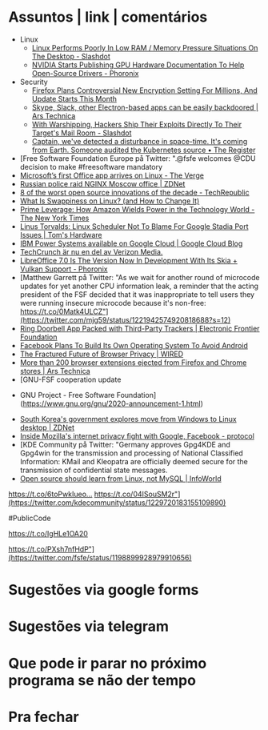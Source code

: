 
Assuntos | link | comentários
=============================
* Linux
  * [Linux Performs Poorly In Low RAM / Memory Pressure Situations On The Desktop - Slashdot](https://linux.slashdot.org/story/19/08/06/1839206/linux-performs-poorly-in-low-ram--memory-pressure-situations-on-the-desktop)
  * [NVIDIA Starts Publishing GPU Hardware Documentation To Help Open-Source Drivers - Phoronix](https://www.phoronix.com/scan.php?page=news_item&px=NVIDIA-Open-GPU-Docs)
* Security
  * [Firefox Plans Controversial New Encryption Setting For Millions, And Update Starts This Month](https://www.forbes.com/sites/zakdoffman/2019/09/08/firefox-announces-major-new-encryption-default-to-protect-millions-of-users/)
  * [Skype, Slack, other Electron-based apps can be easily backdoored | Ars Technica](https://arstechnica.com/information-technology/2019/08/skype-slack-other-electron-based-apps-can-be-easily-backdoored/)
  * [With Warshipping, Hackers Ship Their Exploits Directly To Their Target's Mail Room - Slashdot](https://tech.slashdot.org/story/19/08/07/1947225/with-warshipping-hackers-ship-their-exploits-directly-to-their-targets-mail-room)
  * [Captain, we've detected a disturbance in space-time. It's coming from Earth. Someone audited the Kubernetes source • The Register](https://www.theregister.co.uk/2019/08/06/kubernetes_security_audit/)
* [Free Software Foundation Europe på Twitter: ".@fsfe welcomes @CDU decision to make #freesoftware mandatory
* [Microsoft’s first Office app arrives on Linux - The Verge](https://www.theverge.com/2019/12/10/21004846/microsoft-office-linux-microsoft-teams-app-launch-public-preview)
* [Russian police raid NGINX Moscow office | ZDNet](https://www.zdnet.com/article/russian-police-raid-nginx-moscow-office/)
* [8 of the worst open source innovations of the decade - TechRepublic](https://www.techrepublic.com/article/8-of-the-worst-open-source-innovations-of-the-decade/)
* [What Is Swappiness on Linux? &#40;and How to Change It&#41; ](https://www.howtogeek.com/449691/what-is-swapiness-on-linux-and-how-to-change-it/)
* [Prime Leverage: How Amazon Wields Power in the Technology World - The New York Times](https://www.nytimes.com/2019/12/15/technology/amazon-aws-cloud-competition.html)
* [Linus Torvalds: Linux Scheduler Not To Blame For Google Stadia Port Issues | Tom's Hardware](https://www.tomshardware.com/news/linus-torvalds-linux-scheduler-not-to-blame-for-google-stadia-port-issues)
* [IBM Power Systems available on Google Cloud | Google Cloud Blog](https://cloud.google.com/blog/products/gcp/ibm-power-systems-now-available-on-google-cloud)
* [TechCrunch är nu en del av Verizon Media.](https://techcrunch.com/2020/01/15/mozilla-lays-off-70-as-it-waits-for-subscription-products-to-generate-revenue/)
* [LibreOffice 7.0 Is The Version Now In Development With Its Skia + Vulkan Support - Phoronix](https://www.phoronix.com/scan.php?page=news_item&px=LibreOffice-7.0-Up-Next)
* [Matthew Garrett på Twitter: "As we wait for another round of microcode updates for yet another CPU information leak, a reminder that the acting president of the FSF decided that it was inappropriate to tell users they were running insecure microcode because it's non-free: https://t.co/0Matk4ULCZ"](https://twitter.com/mjg59/status/1221942574920818688?s=12)
* [Ring Doorbell App Packed with Third-Party Trackers | Electronic Frontier Foundation](https://www.eff.org/deeplinks/2020/01/ring-doorbell-app-packed-third-party-trackers)
* [Facebook Plans To Build Its Own Operating System To Avoid Android](https://www.forbes.com/sites/ilkerkoksal/2020/01/30/facebook-plans-to-build-its-own-operating-system-to-avoid-android/)
* [The Fractured Future of Browser Privacy | WIRED](https://www.wired.com/story/chrome-firefox-edge-browser-privacy/)
* [More than 200 browser extensions ejected from Firefox and Chrome stores | Ars Technica](https://arstechnica.com/information-technology/2020/01/mozilla-and-google-crack-down-on-malicious-and-abusive-browser-extensions/)
* [GNU-FSF cooperation update
- GNU Project - Free Software Foundation](https://www.gnu.org/gnu/2020-announcement-1.html)
* [South Korea's government explores move from Windows to Linux desktop | ZDNet](https://www.zdnet.com/article/south-koreas-government-explores-move-from-windows-to-linux-desktop/)
* [Inside Mozilla's internet privacy fight with Google, Facebook - protocol](https://www.protocol.com/mozilla-plan-fix-internet-privacy)
* [KDE Community på Twitter: "Germany approves Gpg4KDE and Gpg4win for the transmission and processing of National Classified Information: KMail and Kleopatra are officially deemed secure for the transmission of confidential state messages.
* [Open source should learn from Linux, not MySQL | InfoWorld](https://www.infoworld.com/article/3528355/open-source-should-learn-from-linux-not-mysql.html)

https://t.co/6toPwkIueo… https://t.co/04ISouSM2r"](https://twitter.com/kdecommunity/status/1229720183155109890)

#PublicCode

https://t.co/IgHLe1OA20

https://t.co/PXsh7nfHdP"](https://twitter.com/fsfe/status/1198899928979910656)



Sugestões via google forms
==========================


Sugestões via telegram
======================


Que pode ir parar no próximo programa se não der tempo
=======================================================


Pra fechar
==========

